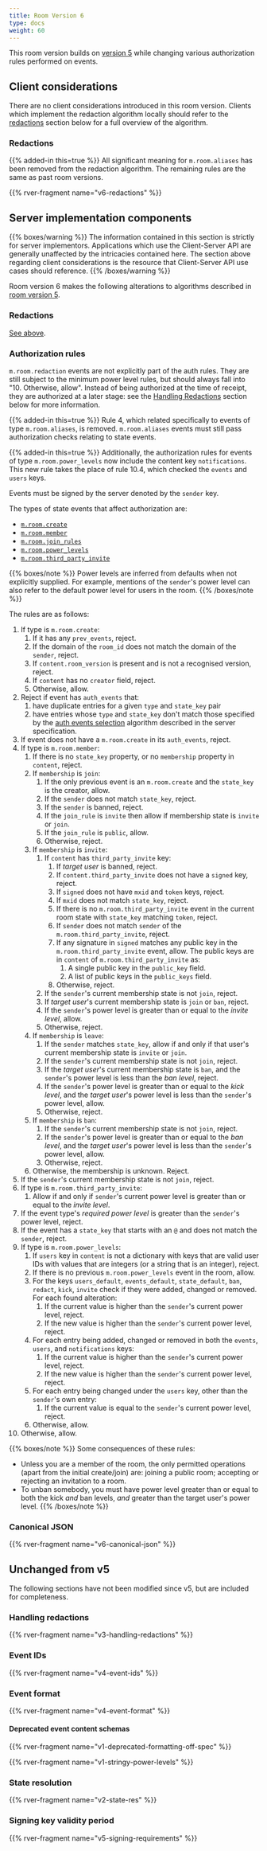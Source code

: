 ```yaml
---
title: Room Version 6
type: docs
weight: 60
---
```


This room version builds on [version 5](/rooms/v5) while changing various
authorization rules performed on events.

## Client considerations

There are no client considerations introduced in this room version. Clients
which implement the redaction algorithm locally should refer to the
[redactions](#redactions) section below for a full overview of the algorithm.

### Redactions

{{% added-in this=true %}} All significant meaning for `m.room.aliases`
has been removed from the redaction algorithm. The remaining rules are
the same as past room versions.

{{% rver-fragment name="v6-redactions" %}}

## Server implementation components

{{% boxes/warning %}}
The information contained in this section is strictly for server
implementors. Applications which use the Client-Server API are generally
unaffected by the intricacies contained here. The section above
regarding client considerations is the resource that Client-Server API
use cases should reference.
{{% /boxes/warning %}}

Room version 6 makes the following alterations to algorithms described
in [room version 5](/rooms/v5).

### Redactions

[See above](#redactions).

### Authorization rules

`m.room.redaction` events are not explicitly part of the auth rules.
They are still subject to the minimum power level rules, but should always
fall into "10. Otherwise, allow". Instead of being authorized at the time
of receipt, they are authorized at a later stage: see the
[Handling Redactions](#handling-redactions) section below for more information.

{{% added-in this=true %}} Rule 4, which related specifically to events
of type `m.room.aliases`, is removed. `m.room.aliases` events must still pass
authorization checks relating to state events.

{{% added-in this=true %}} Additionally, the authorization rules for events
of type `m.room.power_levels` now include the content key `notifications`.
This new rule takes the place of rule 10.4, which checked the `events` and
`users` keys.

Events must be signed by the server denoted by the `sender` key.

The types of state events that affect authorization are:

-   [`m.room.create`](/client-server-api#mroomcreate)
-   [`m.room.member`](/client-server-api#mroommember)
-   [`m.room.join_rules`](/client-server-api#mroom)
-   [`m.room.power_levels`](/client-server-api#mroompower_levels)
-   [`m.room.third_party_invite`](/client-server-api#mroomthird_party_invite)

{{% boxes/note %}}
Power levels are inferred from defaults when not explicitly supplied.
For example, mentions of the `sender`'s power level can also refer to
the default power level for users in the room.
{{% /boxes/note %}}

The rules are as follows:

1.  If type is `m.room.create`:
    1.  If it has any `prev_events`, reject.
    2.  If the domain of the `room_id` does not match the domain of the
        `sender`, reject.
    3.  If `content.room_version` is present and is not a recognised
        version, reject.
    4.  If `content` has no `creator` field, reject.
    5.  Otherwise, allow.
2.  Reject if event has `auth_events` that:
    1.  have duplicate entries for a given `type` and `state_key` pair
    2.  have entries whose `type` and `state_key` don't match those
        specified by the [auth events
        selection](/server-server-api#auth-events-selection)
        algorithm described in the server specification.
3.  If event does not have a `m.room.create` in its `auth_events`,
    reject.
4.  If type is `m.room.member`:
    1.  If there is no `state_key` property, or no `membership` property in
        `content`, reject.
    2.  If `membership` is `join`:
        1.  If the only previous event is an `m.room.create` and the
            `state_key` is the creator, allow.
        2.  If the `sender` does not match `state_key`, reject.
        3.  If the `sender` is banned, reject.
        4.  If the `join_rule` is `invite` then allow if membership
            state is `invite` or `join`.
        5.  If the `join_rule` is `public`, allow.
        6.  Otherwise, reject.
    3.  If `membership` is `invite`:
        1.  If `content` has `third_party_invite` key:
            1.  If *target user* is banned, reject.
            2.  If `content.third_party_invite` does not have a `signed`
                key, reject.
            3.  If `signed` does not have `mxid` and `token` keys,
                reject.
            4.  If `mxid` does not match `state_key`, reject.
            5.  If there is no `m.room.third_party_invite` event in the
                current room state with `state_key` matching `token`,
                reject.
            6.  If `sender` does not match `sender` of the
                `m.room.third_party_invite`, reject.
            7.  If any signature in `signed` matches any public key in
                the `m.room.third_party_invite` event, allow. The public
                keys are in `content` of `m.room.third_party_invite` as:
                1.  A single public key in the `public_key` field.
                2.  A list of public keys in the `public_keys` field.
            8.  Otherwise, reject.
        2.  If the `sender`'s current membership state is not `join`,
            reject.
        3.  If *target user*'s current membership state is `join` or
            `ban`, reject.
        4.  If the `sender`'s power level is greater than or equal to
            the *invite level*, allow.
        5.  Otherwise, reject.
    4.  If `membership` is `leave`:
        1.  If the `sender` matches `state_key`, allow if and only if
            that user's current membership state is `invite` or `join`.
        2.  If the `sender`'s current membership state is not `join`,
            reject.
        3.  If the *target user*'s current membership state is `ban`,
            and the `sender`'s power level is less than the *ban level*,
            reject.
        4.  If the `sender`'s power level is greater than or equal to
            the *kick level*, and the *target user*'s power level is
            less than the `sender`'s power level, allow.
        5.  Otherwise, reject.
    5.  If `membership` is `ban`:
        1.  If the `sender`'s current membership state is not `join`,
            reject.
        2.  If the `sender`'s power level is greater than or equal to
            the *ban level*, and the *target user*'s power level is less
            than the `sender`'s power level, allow.
        3.  Otherwise, reject.
    6.  Otherwise, the membership is unknown. Reject.
5.  If the `sender`'s current membership state is not `join`, reject.
6.  If type is `m.room.third_party_invite`:
    1.  Allow if and only if `sender`'s current power level is greater
        than or equal to the *invite level*.
7.  If the event type's *required power level* is greater than the
    `sender`'s power level, reject.
8.  If the event has a `state_key` that starts with an `@` and does not
    match the `sender`, reject.
9. If type is `m.room.power_levels`:
    1.  If `users` key in `content` is not a dictionary with keys that
        are valid user IDs with values that are integers (or a string
        that is an integer), reject.
    2.  If there is no previous `m.room.power_levels` event in the room,
        allow.
    3.  For the keys `users_default`, `events_default`, `state_default`,
        `ban`, `redact`, `kick`, `invite` check if they were added,
        changed or removed. For each found alteration:
        1.  If the current value is higher than the `sender`'s current
            power level, reject.
        2.  If the new value is higher than the `sender`'s current power
            level, reject.
    4.  For each entry being added, changed or removed in both the
        `events`, `users`, and `notifications` keys:
        1.  If the current value is higher than the `sender`'s current
            power level, reject.
        2.  If the new value is higher than the `sender`'s current power
            level, reject.
    5.  For each entry being changed under the `users` key, other than
        the `sender`'s own entry:
        1.  If the current value is equal to the `sender`'s current
            power level, reject.
    6.  Otherwise, allow.
10. Otherwise, allow.

{{% boxes/note %}}
Some consequences of these rules:

-   Unless you are a member of the room, the only permitted operations
    (apart from the initial create/join) are: joining a public room;
    accepting or rejecting an invitation to a room.
-   To unban somebody, you must have power level greater than or equal
    to both the kick *and* ban levels, *and* greater than the target
    user's power level.
{{% /boxes/note %}}

### Canonical JSON

{{% rver-fragment name="v6-canonical-json" %}}

## Unchanged from v5

The following sections have not been modified since v5, but are included for
completeness.

### Handling redactions

{{% rver-fragment name="v3-handling-redactions" %}}

### Event IDs

{{% rver-fragment name="v4-event-ids" %}}

### Event format

{{% rver-fragment name="v4-event-format" %}}

#### Deprecated event content schemas

{{% rver-fragment name="v1-deprecated-formatting-off-spec" %}}

{{% rver-fragment name="v1-stringy-power-levels" %}}

### State resolution

{{% rver-fragment name="v2-state-res" %}}

### Signing key validity period

{{% rver-fragment name="v5-signing-requirements" %}}
